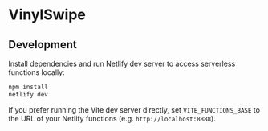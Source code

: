 # VinylSwipe

## Development

Install dependencies and run Netlify dev server to access serverless functions locally:

```bash
npm install
netlify dev
```

If you prefer running the Vite dev server directly, set `VITE_FUNCTIONS_BASE` to the URL of your Netlify functions (e.g. `http://localhost:8888`).
